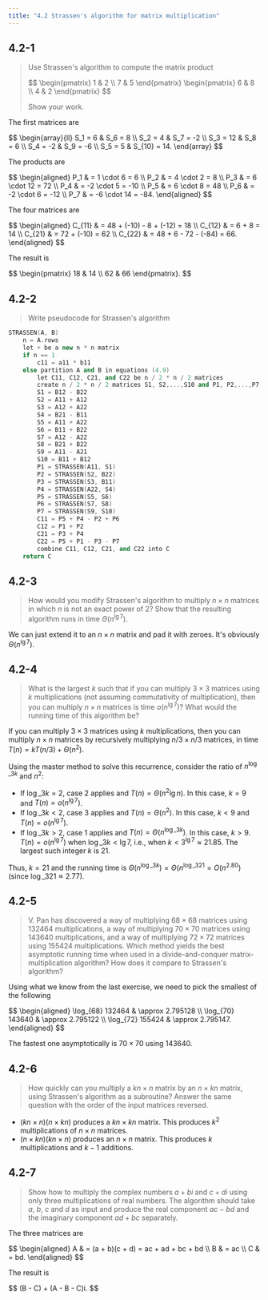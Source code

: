 ```yaml
---
title: "4.2 Strassen's algorithm for matrix multiplication"
---
```


## 4.2-1

> Use Strassen's algorithm to compute the matrix product
> 
> <div>
> $$
> \begin{pmatrix}
> 1 & 2 \\
> 7 & 5
> \end{pmatrix}
> \begin{pmatrix}
> 6 & 8 \\
> 4 & 2
> \end{pmatrix}
> $$
> </div>
>
> Show your work.

The first matrices are

<div>
$$
\begin{array}{ll}
S_1 =  6 & S_6    =  8 \\
S_2 =  4 & S_7    = -2 \\
S_3 = 12 & S_8    =  6 \\
S_4 = -2 & S_9    = -6 \\
S_5 =  5 & S_{10} = 14.
\end{array}
$$
</div>

The products are

<div>
$$
\begin{aligned}
P_1 & =  1 \cdot 6  =   6 \\
P_2 & =  4 \cdot 2  =   8 \\
P_3 & =  6 \cdot 12 =  72 \\
P_4 & = -2 \cdot 5  = -10 \\
P_5 & =  6 \cdot 8  =  48 \\
P_6 & = -2 \cdot 6  = -12 \\
P_7 & = -6 \cdot 14 = -84.
\end{aligned}
$$
</div>

The four matrices are

<div>
$$
\begin{aligned}
C_{11} & = 48 + (-10) - 8 + (-12) = 18 \\
C_{12} & =  6 + 8 = 14 \\
C_{21} & = 72 + (-10) = 62 \\
C_{22} & = 48 + 6 - 72 - (-84) = 66.
\end{aligned}
$$
</div>

The result is

<div>
$$
\begin{pmatrix}
18 & 14 \\
62 & 66
\end{pmatrix}.
$$
</div>

## 4.2-2

> Write pseudocode for Strassen's algorithm

```cpp
STRASSEN(A, B)
    n = A.rows
    let + be a new n * n matrix
    if n == 1
        c11 = a11 * b11
    else partition A and B in equations (4.9)
        let C11, C12, C21, and C22 be n / 2 * n / 2 matrices
        create n / 2 * n / 2 matrices S1, S2,...,S10 and P1, P2,...,P7
        S1 = B12 - B22
        S2 = A11 + A12
        S3 = A12 + A22
        S4 = B21 - B11
        S5 = A11 + A22
        S6 = B11 + B22
        S7 = A12 - A22
        S8 = B21 + B22
        S9 = A11 - A21
        S10 = B11 + B12
        P1 = STRASSEN(A11, S1)
        P2 = STRASSEN(S2, B22)
        P3 = STRASSEN(S3, B11)
        P4 = STRASSEN(A22, S4)
        P5 = STRASSEN(S5, S6)
        P6 = STRASSEN(S7, S8)
        P7 = STRASSEN(S9, S10)
        C11 = P5 + P4 - P2 + P6
        C12 = P1 + P2
        C21 = P3 + P4
        C22 = P5 + P1 - P3 - P7
        combine C11, C12, C21, and C22 into C
    return C
```

## 4.2-3

> How would you modify Strassen's algorithm to multiply $n \times n$ matrices in which $n$ is not an exact power of $2$? Show that the resulting algorithm runs in time $\Theta(n^{\lg7})$.

We can just extend it to an $n \times n$ matrix and pad it with zeroes. It's obviously $\Theta(n^{\lg7})$.

## 4.2-4

> What is the largest $k$ such that if you can multiply $3 \times 3$ matrices using $k$ multiplications (not assuming commutativity of multiplication), then you can multiply $n \times n$ matrices is time $o(n^{\lg 7})$? What would the running time of this algorithm be?

If you can multiply $3 \times 3$ matrices using $k$ multiplications, then you can multiply $n \times n$ matrices by recursively multiplying $n / 3 \times n /3$ matrices, in time $T(n) = kT(n / 3) + \Theta(n^2)$.

Using the master method to solve this recurrence, consider the ratio of $n^{\log\_3 k}$ and $n^2$:

- If $\log\_3 k = 2$, case 2 applies and $T(n) = \Theta(n^2\lg n)$. In this case, $k = 9$ and $T(n) = o(n^{\lg 7})$.
- If $\log\_3 k < 2$, case 3 applies and $T(n) = \Theta(n^2)$. In this case, $k < 9$ and $T(n) = o(n^{\lg 7})$.
- If $\log\_3 k > 2$, case 1 applies and $T(n) = \Theta(n^{\log\_3 k})$. In this case, $k > 9$. $T(n) = o(n^{\lg 7})$ when $\log\_3 k < \lg 7$, i.e., when $k < 3^{\lg 7} \approx 21.85$. The largest such integer $k$ is $21$.

Thus, $k = 21$ and the running time is $\Theta(n^{\log\_3 k}) = \Theta(n^{\log\_3 21} = O(n^{2.80})$ (since $\log\_3 21 \approx 2.77$).

## 4.2-5

> V. Pan has discovered a way of multiplying $68 \times 68$ matrices using $132464$ multiplications, a way of multiplying $70 \times 70$ matrices using $143640$ multiplications, and a way of multiplying $72 \times 72$ matrices using $155424$ multiplications. Which method yields the best asymptotic running time when used in a divide-and-conquer matrix-multiplication algorithm? How does it compare to Strassen's algorithm?

Using what we know from the last exercise, we need to pick the smallest of the following

<div>
$$
\begin{aligned}
\log_{68} 132464 & \approx 2.795128 \\
\log_{70} 143640 & \approx 2.795122 \\
\log_{72} 155424 & \approx 2.795147.
\end{aligned}
$$
</div>

The fastest one asymptotically is $70 \times 70$ using $143640$.

## 4.2-6

> How quickly can you multiply a $kn \times n$ matrix by an $n \times kn$ matrix, using Strassen's algorithm as a subroutine? Answer the same question with the order of the input matrices reversed.

- $(kn \times n)(n \times kn)$ produces a $kn \times kn$ matrix. This produces $k^2$ multiplications of $n \times n$ matrices.
- $(n \times kn)(kn \times n)$ produces an $n \times n$ matrix. This produces $k$ multiplications and $k - 1$ additions.

## 4.2-7

> Show how to multiply the complex numbers $a + bi$ and $c + di$ using only three multiplications of real numbers. The algorithm should take $a$, $b$, $c$ and $d$ as input and produce the real component $ac - bd$ and the imaginary component $ad + bc$ separately.

The three matrices are

<div>
$$
\begin{aligned}
A & = (a + b)(c + d) = ac + ad + bc + bd \\
B & = ac \\
C & = bd.
\end{aligned}
$$
</div>

The result is

<div>
$$
(B - C) + (A - B - C)i.
$$
</div>
